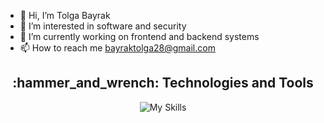 - 👋 Hi, I’m Tolga Bayrak
- 👀 I’m interested in software and security
- 🌱 I’m currently working on frontend and backend systems
- 📫 How to reach me bayraktolga28@gmail.com




<div align="center">

<h2 align="center">:hammer_and_wrench: Technologies and Tools</h2>

![My Skills](https://skillicons.dev/icons?i=js,java,nodejs,mongodb,postgres,vue,react,ts,docker,)

</div>

